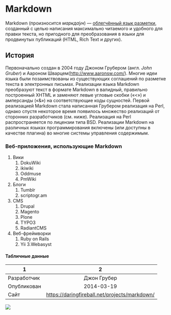 # Markdown
Markdown (произносится *маркда́ун*) — [облегчённый язык разметки](https://ru.wikipedia.org/wiki/%D0%AF%D0%B7%D1%8B%D0%BA_%D1%80%D0%B0%D0%B7%D0%BC%D0%B5%D1%82%D0%BA%D0%B8#Облегчённые_языки_разметки), созданный с целью написания максимально читаемого и удобного для правки текста, но пригодного для преобразования в языки для продвинутых публикаций (HTML, Rich Text и других).
## История
Первоначально создан в 2004 году Джоном Грубером (англ. *John Gruber*) и Аароном Шварцем(http://www.aaronsw.com/). Многие идеи языка были позаимствованы из существующих соглашений по разметке текста в электронных письмах. Реализации языка Markdown преобразуют текст в формате Markdown в валидный, правильно построенный XHTML и заменяют левые угловые скобки («<») и амперсанды («&») на соответствующие коды сущностей. Первой реализацией Markdown стала написанная Грубером реализация на Perl, однако спустя некоторое время появилось множество реализаций от сторонних разработчиков (см. ниже). Реализация на Perl распространяется по лицензии типа BSD. Реализации Markdown на различных языках программирования включены (или доступны в качестве плагина) во многие системы управления содержимым.
### Веб-приложения, использующие Markdown
1. Вики    
    1. DokuWiki
    2. ikiwiki
    3. Oddmuse
    4. PmWiki
2. Блоги
    1. Tumblr
    2. scriptogr.am
3. CMS
    1. Drupal
    2. Magento
    3. Plone
    4. TYPO3
    5. RadiantCMS
4. Веб-фреймворки
    1. Ruby on Rails
    2. Yii
    3.Webasyst
#### Табличные данные
1|2
---|:---:
Разработчик|Джон Грубер
Опубликован|2014-03-19
Сайт|<https://daringfireball.net/projects/markdown/>
![](https://upload.wikimedia.org/wikipedia/commons/9/94/Markdown_Syntax_in_gedit.png)
